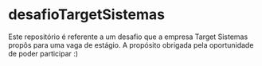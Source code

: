 # desafioTargetSistemas
Este repositório é referente a um desafio que a empresa Target Sistemas propôs para uma vaga de estágio. A propósito obrigada pela oportunidade de poder participar :)
